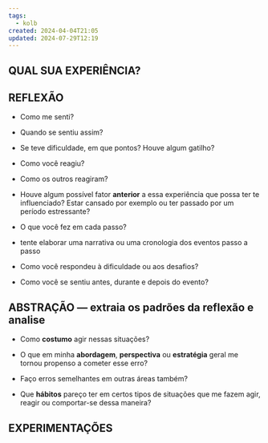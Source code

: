 ```yaml
---
tags:
  - kolb
created: 2024-04-04T21:05
updated: 2024-07-29T12:19
---
```

## QUAL SUA EXPERIÊNCIA?

## REFLEXÃO
- Como me senti?

- Quando se sentiu assim?

- Se teve dificuldade, em que pontos? Houve algum gatilho?

- Como você reagiu?

- Como os outros reagiram?

- Houve algum possível fator **anterior** a essa experiência que possa ter te influenciado? Estar cansado por exemplo ou ter passado por um período estressante?

- O que você fez em cada passo? 

- tente elaborar uma narrativa ou uma cronologia dos eventos passo a passo

- Como você respondeu à dificuldade ou aos desafios?

- Como você se sentiu antes, durante e depois do evento?

## ABSTRAÇÃO — extraia os padrões da reflexão e analise
- Como **costumo** agir nessas situações?

- O que em minha **abordagem**, **perspectiva** ou **estratégia** geral me tornou propenso a cometer esse erro?

- Faço erros semelhantes em outras áreas também?

- Que **hábitos** pareço ter em certos tipos de situações que me fazem agir, reagir ou comportar-se dessa maneira?

## EXPERIMENTAÇÕES